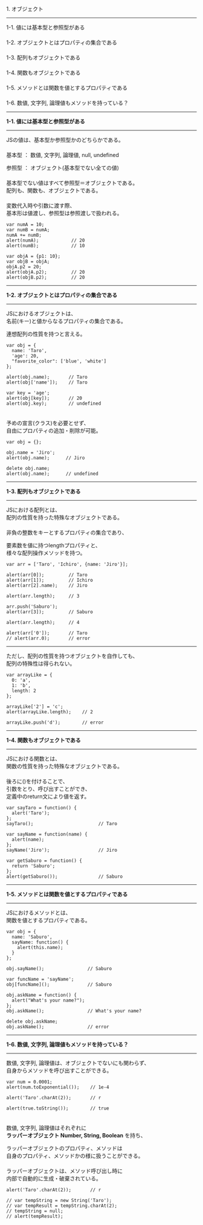 1\. オブジェクト



---
1-1. 値には基本型と参照型がある  
　  
1-2. オブジェクトとはプロパティの集合である  
　  
1-3. 配列もオブジェクトである  
　  
1-4. 関数もオブジェクトである  
　  
1-5. メソッドとは関数を値とするプロパティである  
　  
1-6. 数値, 文字列, 論理値もメソッドを持っている？



---
**1-1. 値には基本型と参照型がある**
___
JSの値は、基本型か参照型かのどちらかである。  
　  
基本型 ： 数値, 文字列, 論理値, null, undefined  

参照型 ： オブジェクト(基本型でない全ての値)  
　  
基本型でない値はすべて参照型＝オブジェクトである。  
配列も、関数も、オブジェクトである。  
　  
変数代入時や引数に渡す際、  
基本形は値渡し、参照型は参照渡しで扱われる。
```
var numA = 10;
var numB = numA;
numA += numB;
alert(numA);            // 20
alert(numB);            // 10

var objA = {p1: 10};
var objB = objA;
objA.p2 = 20;
alert(objA.p2);         // 20
alert(objB.p2);         // 20
```



---
**1-2. オブジェクトとはプロパティの集合である**
___
JSにおけるオブジェクトは、  
名前(キー)と値からなるプロパティの集合である。  

連想配列の性質を持つと言える。
```
var obj = {
  name: 'Taro',
  'age': 20,
  "favorite_color": ['blue', 'white']
};

alert(obj.name);       // Taro
alert(obj['name']);    // Taro

var key = 'age';
alert(obj[key]);       // 20
alert(obj.key);        // undefined
```
　  
予めの宣言(クラス)を必要とせず、  
自由にプロパティの追加・削除が可能。
```
var obj = {};

obj.name = 'Jiro';
alert(obj.name);      // Jiro

delete obj.name;
alert(obj.name);      // undefined
```



---
**1-3. 配列もオブジェクトである**
___
JSにおける配列とは、  
配列の性質を持った特殊なオブジェクトである。  
　  
非負の整数をキーとするプロパティの集合であり、  
  
要素数を値に持つlengthプロパティと、  
様々な配列操作メソッドを持つ。
```
var arr = ['Taro', 'Ichiro', {name: 'Jiro'}];

alert(arr[0]);         // Taro
alert(arr[1]);         // Ichiro
alert(arr[2].name);    // Jiro

alert(arr.length);     // 3

arr.push('Saburo');
alert(arr[3]);         // Saburo

alert(arr.length);     // 4

alert(arr['0']);       // Taro
// alert(arr.0);       // error
```



---
ただし、配列の性質を持つオブジェクトを自作しても、  
配列の特殊性は得られない。
```
var arrayLike = {
  0: 'a',
  1: 'b',
  length: 2
};

arrayLike['2'] = 'c';
alert(arrayLike.length);    // 2

arrayLike.push('d');        // error
```



---
**1-4. 関数もオブジェクトである**
___
JSにおける関数とは、  
関数の性質を持った特殊なオブジェクトである。  
　  
後ろに()を付けることで、  
引数をとり、呼び出すことができ、  
定義中のreturn文により値を返す。
```
var sayTaro = function() {
  alert('Taro');
};
sayTaro();                        // Taro

var sayName = function(name) {
  alert(name);
};
sayName('Jiro');                  // Jiro

var getSaburo = function() {
  return 'Saburo';
};
alert(getSaburo());               // Saburo
```



---
**1-5. メソッドとは関数を値とするプロパティである**
___
JSにおけるメソッドとは、  
関数を値とするプロパティである。
```
var obj = {
  name: 'Saburo',
  sayName: function() {
    alert(this.name);
  }
};

obj.sayName();                // Saburo

var funcName = 'sayName';
obj[funcName]();              // Saburo

obj.askName = function() {
  alert("What's your name?");
};
obj.askName();                // What's your name?

delete obj.askName;
obj.askName();                // error
```



---
**1-6. 数値, 文字列, 論理値もメソッドを持っている？**
___
数値, 文字列, 論理値は、オブジェクトでないにも関わらず、  
自身からメソッドを呼び出すことができる。
```
var num = 0.0001;
alert(num.toExponential());    // 1e-4

alert('Taro'.charAt(2));       // r

alert(true.toString());        // true
```
　  
数値, 文字列, 論理値はそれぞれに  
**ラッパーオブジェクト Number, String, Boolean** を持ち、  
  
ラッパーオブジェクトのプロパティ、メソッドは  
自身のプロパティ、メソッドかの様に扱うことができる。  
　  
ラッパーオブジェクトは、メソッド呼び出し時に  
内部で自動的に生成・破棄されている。
```
alert('Taro'.charAt(2));       // r

// var tempString = new String('Taro');
// var tempResult = tempString.charAt(2);
// tempString = null;
// alert(tempResult);
```